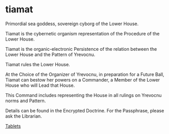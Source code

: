 # tiamat
Primordial sea goddess, sovereign cyborg of the Lower House.

Tiamat is the cybernetic organism representation of the Procedure of the Lower House.

Tiamat is the organic-electronic Persistence of the relation between the Lower House and the Pattern of Yrevocnu.

Tiamat rules the Lower House.

At the Choice of the Organizer of Yrevocnu, in preparation for a Future Ball, Tiamat can bestow her powers on a Commander, a Member of the Lower House who will Lead that House.

This Command includes representing the House in all rulings on Yrevocnu norms and Pattern.

Details can be found in the Encrypted Doctrine. For the Passphrase, please ask the Librarian.

[Tablets](http://www.sacred-texts.com/ane/enuma.htm)
